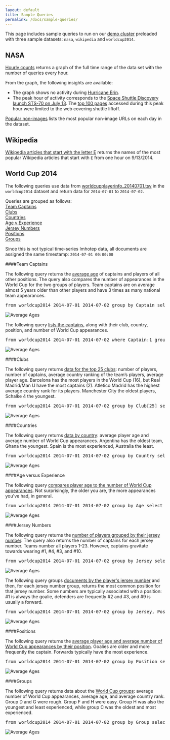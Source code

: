 ```yaml
---
layout: default
title: Sample Queries
permalink: /docs/sample-queries/
---
```

This page includes sample queries to run on our [demo cluster](http://demo.imhotep.works/iql/) preloaded with three sample datasets: `nasa`, `wikipedia` and `worldcup2014`.

## NASA 

[Hourly counts](http://demo.imhotep.works/iql/#q[]=from+nasa+%221995-06-30+22%3A00%3A00%22+%221995-09-02+00%3A00%3A00%22+group+by+time(1h)&view=graph) returns a graph of the full time range of the data set with the number of queries every hour. 

From the graph, the following insights are available:

- The graph shows no activity during [Hurricane Erin](http://en.wikipedia.org/wiki/Hurricane_Erin_(1995)).
- The peak hour of activity corresponds to the [Space Shuttle Discovery launch STS-70 on July 13](http://www.nasa.gov/mission_pages/shuttle/shuttlemissions/archives/sts-70.html). The [top 100 pages](http://demo.imhotep.works/iql/#q[]=from+nasa+%221995-07-13+07%3A00%3A00%22+%221995-07-13+08%3A00%3A00%22+group+by+url[100]&view=table) accessed during this peak hour were limited to the web covering shuttle liftoff.

[Popular non-images](http://demo.imhotep.works/iql/#q[]=from+nasa+%221995-07-01+00%3A00%3A00%22+%221995-09-01+00%3A00%3A00%22+where+url+!%3D~+%22.*gif%22+group+by+time(1d)%2C+url[1+by+count()]&view=table) lists the most popular non-image URLs on each day in the dataset.

## Wikipedia 

[Wikipedia articles that start with the letter E](http://demo.imhotep.works/iql/#q[]=from+wikipedia+%222014-09-13+11%3A00%3A00%22+%222014-09-13+12%3A00%3A00%22+where+title%3D~%22E.*%22+group+by+title[10+by+numRequests]+select+numRequests&view=table&table_sort[0][]=2&table_sort[0][]=desc) returns the names of the most popular Wikipedia articles that start with `E` from one hour on 9/13/2014.

## World Cup 2014

The following queries use data from [worldcupplayerinfo_20140701.tsv](http://indeedeng.github.io/imhotep/files/worldcupplayerinfo_20140701.tsv) in the `worldcup2014` dataset and return data for `2014-07-01` to `2014-07-02`. 

Queries are grouped as follows:<br>
[Team Captains](#team-captains)<br>
[Clubs](#clubs)<br>
[Countries](#countries)<br>
[Age v Experience](#age-experience)<br>
[Jersey Numbers](#jersey)<br>
[Positions](#positions)<br>
[Groups](#groups)<br>

Since this is not typical time-series Imhotep data, all documents are assigned the same timestamp: `2014-07-01 00:00:00`

####<a name="captains"></a>Team Captains 

The following query returns the [average age](http://demo.imhotep.works/iql/#q[]=from+worldcup2014+2014-07-01+2014-07-02+group+by+Captain+select+Age%2Fcount()%2C+Selections%2Fcount()&view=table) of captains and players of all other positions. The query also compares the number of appearances in the World Cup for the two groups of players. Team captains are on average almost 5 years older than other players and have 3 times as many national team appearances.

<pre>from worldcup2014 2014-07-01 2014-07-02 group by Captain select Age/count(), Selections/count()</pre>

![Average Ages](http://indeedeng.github.io/imhotep/images/team_captains_1.jpeg?raw=true)

The following query [lists the captains](http://demo.imhotep.works/iql/#q[]=from+worldcup2014+2014-07-01+2014-07-02+where+Captain%3A1+group+by+Player%2C+Country[]%2C+Club[]%2C+Position[]+select+Selections&view=table&table_sort[0][]=5&table_sort[0][]=desc), along with their club, country, position, and number of World Cup appearances.

<pre>from worldcup2014 2014-07-01 2014-07-02 where Captain:1 group by Player, Country[], Club[], Position[] select Selections</pre>

![Average Ages](http://indeedeng.github.io/imhotep/images/team_captains_2.jpeg?raw=true)

####<a name="clubs"></a>Clubs

The following query returns [data for the top 25 clubs](http://demo.imhotep.works/iql/#q[]=from+worldcup2014+2014-07-01+2014-07-02+group+by+Club[25]+select+count()%2C+Captain%2C+Rank%2Fcount()%2C+Age%2Fcount()&view=table): number of players, number of captains, average country ranking of the team’s players, average player age. Barcelona has the most players in the World Cup (16), but Real Madrid/Man U have the most captains (2). Atletico Madrid has the highest average country rank for its players. Manchester City the oldest players, Schalke 4 the youngest.

<pre>from worldcup2014 2014-07-01 2014-07-02 group by Club[25] select count(), Captain, Rank/count(), Age/count()</pre>

![Average Ages](http://indeedeng.github.io/imhotep/images/clubs.jpeg?raw=true)

####<a name="countries"></a>Countries

The following query returns [data by country](http://demo.imhotep.works/iql/#q[]=from+worldcup2014+2014-07-01+2014-07-02+group+by+Country+select+Age%2Fcount()%2C+Selections%2Fcount()&view=table&table_sort[0][]=2&table_sort[0][]=desc): average player age and average number of World Cup appearances. Argentina has the oldest team, Ghana the youngest. Spain is the most experienced, Australia the least.

<pre>from worldcup2014 2014-07-01 2014-07-02 group by Country select Age/count(), Selections/count()</pre>

![Average Ages](http://indeedeng.github.io/imhotep/images/countries.jpeg?raw=true)

####<a name="age-experience"></a>Age versus Experience

The following query [compares player age to the number of World Cup appearances](http://demo.imhotep.works/iql/#q[]=from+worldcup2014+2014-07-01+2014-07-02+group+by+Age+select+Selections%2Fcount()&view=pivot&table_sort[0][]=0&table_sort[0][]=asc&pivot_cols[]=Age&pivot_aggregator=Integer+Sum&pivot_renderer=Line+Chart). Not surprisingly, the older you are, the more appearances you've had, in general.

<pre>from worldcup2014 2014-07-01 2014-07-02 group by Age select Selections/count()</pre>

![Average Ages](http://indeedeng.github.io/imhotep/images/age_vs_experience.jpeg?raw=true)

####<a name="jersey"></a>Jersey Numbers

The following query returns the [number of players grouped by their jersey number](http://demo.imhotep.works/iql/#q[]=from+worldcup2014+2014-07-01+2014-07-02+group+by+Jersey+select+count()%2C+Captain&view=table&table_sort[0][]=2&table_sort[0][]=desc). The query also returns the number of captains for each jersey number. Teams number all players 1-23. However, captains gravitate towards wearing #1, #4, #3, and #10.

<pre>from worldcup2014 2014-07-01 2014-07-02 group by Jersey select count(), Captain</pre>

![Average Ages](http://indeedeng.github.io/imhotep/images/jersey_number_1.jpeg?raw=true)

The following query groups [documents by the player's jersey number](http://demo.imhotep.works/iql/#q[]=from+worldcup2014+2014-07-01+2014-07-02+group+by+Jersey%2C+Position[1]&view=table&table_sort[0][]=1&table_sort[0][]=asc) and then, for each jersey number group, returns the most common position for that jersey number. Some numbers are typically associated with a position: #1 is always the goalie, defenders are frequently #2 and #3, and #9 is usually a forward.

<pre>from worldcup2014 2014-07-01 2014-07-02 group by Jersey, Position[1]</pre>

![Average Ages](http://indeedeng.github.io/imhotep/images/jersey_number_2.jpeg?raw=true)

####<a name="positions"></a>Positions

The following query returns the [average player age and average number of World Cup appearances by their position](http://demo.imhotep.works/iql/#q[]=from+worldcup2014+2014-07-01+2014-07-02+group+by+Position[4]+select+count()%2C+100*Captain%2Fcount()%2C+Age%2Fcount()%2C+Selections%2Fcount()&view=table&table_sort[0][]=2&table_sort[0][]=asc). Goalies are older and more frequently the captain. Forwards typically have the most experience.

<pre>from worldcup2014 2014-07-01 2014-07-02 group by Position select count(),100*Captain/count(), Age/count(), Selections/count()</pre>

![Average Ages](http://indeedeng.github.io/imhotep/images/positions.jpeg?raw=true)

####<a name="groups"></a>Groups

The following query returns data about the [World Cup groups](http://demo.imhotep.works/iql/#q[]=from+worldcup2014+2014-07-01+2014-07-02+group+by+Group+select+Selections%2Fcount()%2C+Age%2Fcount()%2C+Rank%2Fcount()&view=table&table_sort[0][]=3&table_sort[0][]=desc): average number of World Cup appearances, average age, and average country rank. Group D and G were rough. Group F and H were easy. Group H was also the youngest and least experienced, while group C was the oldest and most experienced.

<pre>from worldcup2014 2014-07-01 2014-07-02 group by Group select Selections/count(), Age/count(), Rank/count()</pre>

![Average Ages](http://indeedeng.github.io/imhotep/images/groups.jpeg?raw=true)